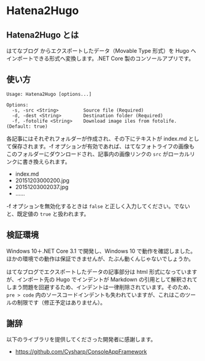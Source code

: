# Hatena2Hugo

## Hatena2Hugo とは

はてなブログ からエクスポートしたデータ（Movable Type 形式）を Hugo へインポートできる形式へ変換します。.NET Core 製のコンソールアプリです。

## 使い方

```
Usage: Hatena2Hugo [options...]

Options:
  -s, -src <String>         Source file (Required)
  -d, -dest <String>        Destination folder (Required)
  -f, -fotolife <String>    Download image iles from fotolife. (Default: true)
```

各記事にはそれぞれフォルダーが作成され、その下にテキストが index.md として保存されます。-f オプションが有効であれば、はてなフォトライフの画像もこのフォルダーにダウンロードされ、記事内の画像リンクの `src` がローカルリンクに書き換えられます。

- index.md
- 20151203000200.jpg
- 20151203002037.jpg
- ……

-f オプションを無効化するときは `false` と正しく入力してください。でないと、既定値の `true` と扱われます。

## 検証環境

Windows 10＋.NET Core 3.1 で開発し、Windows 10 で動作を確認しました。ほかの環境での動作は保証できませんが、たぶん動くんじゃないでしょうか。

はてなブログでエクスポートしたデータの記事部分は html 形式になっていますが、インポート先の Hugo でインデントが Markdown の引用として解釈されてしまう問題を回避するため、インデントは一律削除されています。そのため、`pre > code` 内のソースコードインデントも失われていますが、これはこのツールの制限です（修正予定はありません）。

## 謝辞

以下のライブラリを提供してくださった開発者に感謝します。

- https://github.com/Cysharp/ConsoleAppFramework 

